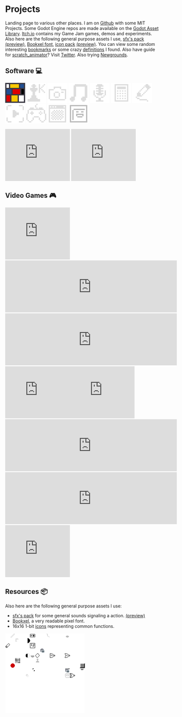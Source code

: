 # Projects
Landing page to various other places. I am on [Github](https://github.com/boukew99) with some MIT Projects. Some Godot Engine repos are made available on the
[Godot Asset Library](https://godotengine.org/asset-library/asset?category=&godot_version=&sort=updated&filter=boukew99). [Itch.io](https://howyoudoing.itch.io/) contains my Game Jam games, demos and experiments. Also here are the following general purpose assets I use, [sfx's pack](sound_pack/sound.zip) [(preview)](sound_pack/pack.ogg), [Bookxel font](bookxel.ttf), [icon pack](icon_pack/icon.zip) [(preview)](icon_pack/pack.png). You can view some random interesting [bookmarks](bookmark.md) or some crazy [definitions](definitions.md) I found. Also have guide for [scratch_animator](guide/scratch_animator.md)? Visit [Twitter](https://twitter.com/HowYouD09409170). Also trying [Newgrounds](https://howyourdoing.newgrounds.com/).

## Software 💻
[![mondriaan maker](https://raw.githubusercontent.com/boukew99/mondriaan_maker/main/icon.png)](https://github.com/boukew99/mondriaan_maker)
[![text chess](https://raw.githubusercontent.com/boukew99/text_chess/main/icon.png)](https://github.com/boukew99/text_chess)
[![screen capturerer](https://raw.githubusercontent.com/boukew99/screen_capture/main/addons/screen_capture/screen_capture.png)](https://github.com/boukew99/screen_capture)
[![audio station](https://raw.githubusercontent.com/boukew99/audio_station/main/audio_station.png)](https://github.com/boukew99/audio_station)
[![mic recorder](https://raw.githubusercontent.com/boukew99/mic_recorder/main/addons/mic_recorder/mic_recorder.png)](https://github.com/boukew99/mic_recorder)
[![gui calculator](https://raw.githubusercontent.com/boukew99/gui_calculator/main/addons/calculator/icon.png)](https://github.com/boukew99/gui_calculator)
[![scratch canvas](https://raw.githubusercontent.com/boukew99/scratch_canvas/main/addons/canvas/icon.png)](https://github.com/boukew99/scratch_canvas)
[![scratch animator](https://raw.githubusercontent.com/boukew99/scratch_animater/main/icon.png)](https://github.com/boukew99/scratch_animater)
[![joypad lab](https://raw.githubusercontent.com/boukew99/joypad_lab/main/icon.png)](https://github.com/boukew99/joypad_lab)
[![shader window](https://raw.githubusercontent.com/boukew99/shader_window/main/addons/shader_window/shader_window.png)](https://github.com/boukew99/shader_window)
[![website](https://raw.githubusercontent.com/boukew99/boukew99.github.io/main/icon.png)](https://github.com/boukew99/boukew99.github.io) 

<iframe frameborder="0" src="https://itch.io/embed/1425583" width="208" height="167"><a href="https://howyoudoing.itch.io/mondriaan-maker">Mondriaan Maker (3 by 3) by HowYouDoing</a></iframe>
<iframe frameborder="0" src="https://itch.io/embed/1434582" width="208" height="167"><a href="https://howyoudoing.itch.io/scratch-animator">Scratch Animator by HowYouDoing</a></iframe>

## Video Games 🎮

<iframe frameborder="0" src="https://itch.io/embed/781233" width="208" height="167"><a href="https://howyoudoing.itch.io/space-evader">Space Evader by HowYouDoing</a></iframe>
<iframe frameborder="0" src="https://itch.io/embed/802720?link_color=f8eaa5" width="552" height="167"><a href="https://howyoudoing.itch.io/switched">Switched by HowYouDoing</a></iframe>
<iframe frameborder="0" src="https://itch.io/embed/1096323?link_color=b7455a" width="552" height="167"><a href="https://howyoudoing.itch.io/space-cake-the-game">Space Cake by HowYouDoing, ~ POMPY Productions ~, Travsul</a></iframe>
<iframe frameborder="0" src="https://itch.io/embed/1483259" width="208" height="167"><a href="https://howyoudoing.itch.io/looper">Looper by HowYouDoing</a></iframe><iframe frameborder="0" src="https://itch.io/embed/1065071" width="208" height="167"><a href="https://howyoudoing.itch.io/drag-expand">Drag Expand by HowYouDoing</a></iframe>
<iframe frameborder="0" src="https://itch.io/embed/667075" width="552" height="167"><a href="https://howyoudoing.itch.io/chicken-farm">Mcdonald's Farm by HowYouDoing</a></iframe>
<iframe frameborder="0" src="https://itch.io/embed/682919" width="552" height="167"><a href="https://howyoudoing.itch.io/two">Seperate but not by HowYouDoing</a></iframe>
<iframe frameborder="0" src="https://itch.io/embed/767633" width="208" height="167"><a href="https://howyoudoing.itch.io/slightly-unconventional-platformer">Slightly Unconventional Platformer by HowYouDoing</a></iframe>

## Resources 📦
Also here are the following general purpose assets I use:
- [sfx's pack](sound_pack/sound.zip) for some general sounds signaling a action. [(preview)](sound_pack/pack.ogg)
- [Bookxel](bookxel.ttf), a very readable pixel font. 
- 16x16 1-bit [icons](icon_pack/icon.zip) representing common functions.
 
![(icon preview)](icon_pack/pack.png)
